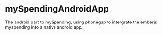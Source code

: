 mySpendingAndroidApp
====================

The android part to mySpending, using phonegap to intergrate the emberjs myspending into a native android app.

